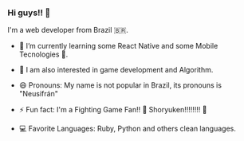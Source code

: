 ### Hi guys!! 👋

I'm a web developer from Brazil 🇧🇷.


- 🌱 I’m currently learning some React Native and some Mobile Tecnologies 📱.

- 📖 I am also interested in game development and Algorithm.

- 😄 Pronouns: My name is not popular in Brazil, its pronouns is "Neusifrán"

- ⚡ Fun fact: I'm a Fighting Game Fan!! 👊 Shoryuken!!!!!!!! 👊 

- 💻 Favorite Languages: Ruby, Python and others clean languages.
